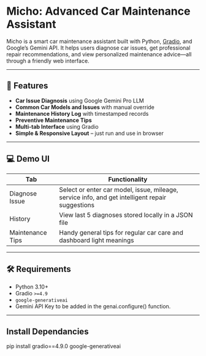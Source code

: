 # Micho: Advanced Car Maintenance Assistant

Micho is a smart car maintenance assistant built with Python, [Gradio](https://gradio.app/), and Google’s Gemini API. It helps users diagnose car issues, get professional repair recommendations, and view personalized maintenance advice—all through a friendly web interface.

---

## 🔧 Features

- **Car Issue Diagnosis** using Google Gemini Pro LLM
- **Common Car Models and Issues** with manual override
- **Maintenance History Log** with timestamped records
- **Preventive Maintenance Tips**
- **Multi-tab Interface** using Gradio
- **Simple & Responsive Layout** – just run and use in browser

---

## 💻 Demo UI

| Tab               | Functionality                                                                                   |
|-------------------|-------------------------------------------------------------------------------------------------|
| Diagnose Issue    | Select or enter car model, issue, mileage, service info, and get intelligent repair suggestions |
| History           | View last 5 diagnoses stored locally in a JSON file                                             |
| Maintenance Tips  | Handy general tips for regular car care and dashboard light meanings                            |

---

## 🛠 Requirements

- Python 3.10+
- Gradio `>=4.9`
- `google-generativeai`
- Gemini API Key to be added in the genai.configure() function.

---
## Install Dependancies
pip install gradio==4.9.0 google-generativeai
